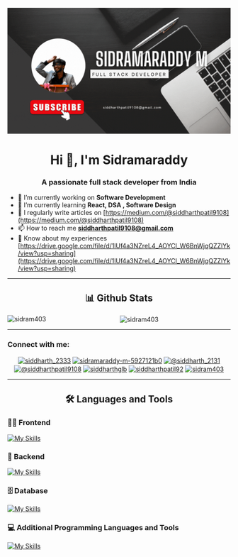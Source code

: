 [![MasterHead](assets/images/banner-img.gif)](https://sidram403.io)
<h1 align="center">Hi 👋, I'm Sidramaraddy</h1>
<h3 align="center">A passionate full stack developer from India</h3>

- 🔭 I’m currently working on **Software Development**  
- 🌱 I’m currently learning **React, DSA , Software Design**  
- 📝 I regularly write articles on [https://medium.com/@siddharthpatil9108](https://medium.com/@siddharthpatil9108)
- 📫 How to reach me **siddharthpatil9108@gmail.com**  
- 📄 Know about my experiences [https://drive.google.com/file/d/1lUf4a3NZreL4_AOYCl_W6BnWjqQZZlYk/view?usp=sharing](https://drive.google.com/file/d/1lUf4a3NZreL4_AOYCl_W6BnWjqQZZlYk/view?usp=sharing)
<hr />
<h2 align="center">📊 Github Stats</h2>
<div align = "center">
<p>
  <img
    align="left"
    src="https://github-readme-stats.vercel.app/api/top-langs?username=sidram403&show_icons=true&locale=en&layout=compact"
    alt="sidram403"
  />
</p>

<p>
  &nbsp;<img
    align="center"
    src="https://github-readme-stats.vercel.app/api?username=sidram403&show_icons=true&locale=en"
    alt="sidram403"
  />
</p>
  </div> 
<hr>
<div align="center">
<h3 align="left">Connect with me:</h3>
<p align="left">
  
  <a href="https://twitter.com/siddharth_2333" target="blank"
    ><img
      align="center"
      src="https://raw.githubusercontent.com/rahuldkjain/github-profile-readme-generator/master/src/images/icons/Social/twitter.svg"
      alt="siddharth_2333"
      height="30"
      width="40"
  /></a>
  <a href="https://linkedin.com/in/sidramaraddy-m-5927121b0" target="blank"
    ><img
      align="center"
      src="https://raw.githubusercontent.com/rahuldkjain/github-profile-readme-generator/master/src/images/icons/Social/linked-in-alt.svg"
      alt="sidramaraddy-m-5927121b0"
      height="30"
      width="40"
  /></a>
  <a href="https://instagram.com/@siddharth_2131" target="blank"
    ><img
      align="center"
      src="https://raw.githubusercontent.com/rahuldkjain/github-profile-readme-generator/master/src/images/icons/Social/instagram.svg"
      alt="@siddharth_2131"
      height="30"
      width="40"
  /></a>
  <a href="https://medium.com/@siddharthpatil9108" target="blank"
    ><img
      align="center"
      src="https://raw.githubusercontent.com/rahuldkjain/github-profile-readme-generator/master/src/images/icons/Social/medium.svg"
      alt="@siddharthpatil9108"
      height="30"
      width="40"
  /></a>
  <a href="https://www.codechef.com/users/siddharthglb" target="blank"
    ><img
      align="center"
      src="https://cdn.jsdelivr.net/npm/simple-icons@3.1.0/icons/codechef.svg"
      alt="siddharthglb"
      height="30"
      width="40"
  /></a>
  <a href="https://www.hackerrank.com/siddharthpatil92" target="blank"
    ><img
      align="center"
      src="https://raw.githubusercontent.com/rahuldkjain/github-profile-readme-generator/master/src/images/icons/Social/hackerrank.svg"
      alt="siddharthpatil92"
      height="30"
      width="40"
  /></a>
  <a href="https://www.leetcode.com/sidram403" target="blank"
    ><img
      align="center"
      src="https://raw.githubusercontent.com/rahuldkjain/github-profile-readme-generator/master/src/images/icons/Social/leet-code.svg"
      alt="sidram403"
      height="30"
      width="40"
  /></a>
</p> 
</div>
<hr />
<h2 align="center">🛠️ Languages and Tools</h2>


<h3 align="left">🏄‍♂️ Frontend</h3>

[![My Skills](https://skillicons.dev/icons?i=html,css,js,react,sass,angular)](https://skillicons.dev)

<h3 align="left">🧰 Backend</h3>

[![My Skills](https://skillicons.dev/icons?i=nodejs,express)](https://skillicons.dev)

<h3 align="left">🗄️ Database</h3>

[![My Skills](https://skillicons.dev/icons?i=mongodb,mysql,couchdb)](https://skillicons.dev)

<h3 align="left"> 💻 Additional Programming Languages and Tools</h3>

[![My Skills](https://skillicons.dev/icons?i=c,cpp,python,java,git,github,linux,jenkins,aws,electron)](https://skillicons.dev)



